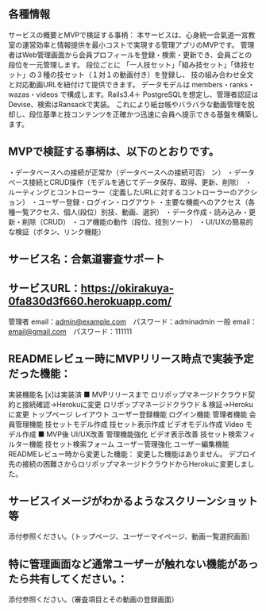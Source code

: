## 各種情報
サービスの概要とMVPで検証する事柄：
本サービスは、心身統一合氣道一宮教室の運営効率と情報提供を最小コストで実現する管理アプリのMVPです。
管理者はWeb管理画面から会員プロフィールを登録・検索・更新でき、会員ごとの段位を一元管理します。
段位ごとに 「一人技セット」「組み技セット」「体技セット」の３種の技セット（１対１の動画付き）を登録し、
技の組み合わせ全文と対応動画URLを紐付けて提供できます。
データモデルは members・ranks・wazas・videos で構成します。Rails3.4＋ PostgreSQLを想定し、管理者認証はDevise、検索はRansackで実装。
これにより紙台帳やバラバラな動画管理を脱却し、段位基準と技コンテンツを正確かつ迅速に会員へ提示できる基盤を構築します。
## MVPで検証する事柄は、以下のとおりです。
・データベースへの接続が正常か（データベースへの接続可否）
ン）
・データベース接続とCRUD操作（モデルを通じてデータ保存、取得、更新、削除）
・ルーティングとコントローラー（定義したURLに対するコントローラーのアクション）
・ユーザー登録・ログイン・ログアウト
・主要な機能へのアクセス（各種一覧アクセス、個人(段位）別技、動画、選択）
・データ作成・読み込み・更新・削除（CRUD）
・コア機能の動作（段位、技別ソート）
・UI/UXの簡易的な検証（ボタン、リンク機能）

## サービス名：合氣道審査サポート
## サービスURL：https://okirakuya-0fa830d3f660.herokuapp.com/
管理者 email：admin@example.com　パスワード：adminadmin
一般 email：email@gmail.com　パスワード：111111

## READMEレビュー時にMVPリリース時点で実装予定だった機能：
 実装機能名 [x]は実装済
■ MVPリリースまで
 ロリポップマネージドクラウド契約と接続確認→Herokuに変更
 ロリポップマネージドクラウド & 検証→Herokuに変更
 トップページ
 レイアウト
 ユーザー登録機能
 ログイン機能
 管理者機能
 会員管理機能
 技セットモデル作成
 技セット表示作成
 ビデオモデル作成
 Video モデル作成
■ MVP後
 UI/UX改善
 管理機能強化
 ビデオ表示改善
 技セット検索フィルター機能
 技セット検索フォーム
 ユーザー管理強化
 ユーザー編集機能
READMEレビュー時から変更した機能：
変更した機能はありません。
デプロイ先の接続の困難さからロリポップマネージドクラウドからHerokuに変更しました。

## サービスイメージがわかるようなスクリーンショット等
添付参照ください。（トップページ、ユーザーマイページ、動画一覧選択画面）

## 特に管理画面など通常ユーザーが触れない機能があったら共有してください。：
添付参照ください。（審査項目とその動画の登録画面）